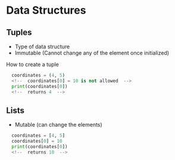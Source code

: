# Data Structures

## Tuples
* Type of data structure
* Immutable (Cannot change any of the element once initialized)

How to create a tuple
```python
  coordinates = (4, 5)
  <!--  coordinates[0] = 10 is not allowed  -->
  print(coordinates[0])
  <!--  returns 4  -->
```

## Lists
* Mutable (can change the elements)

```python
  coordinates = [4, 5]
  coordinates[0] = 10
  print(coordinates[0])
  <!--  returns 10  -->
```
